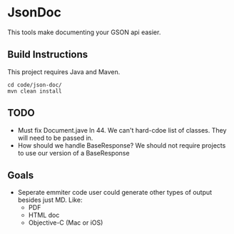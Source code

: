 # JsonDoc

This tools make documenting your GSON api easier.

## Build Instructions

This project requires Java and Maven.

`````
cd code/json-doc/
mvn clean install

`````



## TODO

* Must fix Document.jave ln 44. We can't hard-cdoe list of classes. They will need to be passed in.
* How should we handle BaseResponse? We should not require projects to use our version of a BaseResponse

## Goals

* Seperate emmiter code user could generate other types of output besides just MD. Like:
    * PDF
    * HTML doc
    * Objective-C (Mac or iOS)


